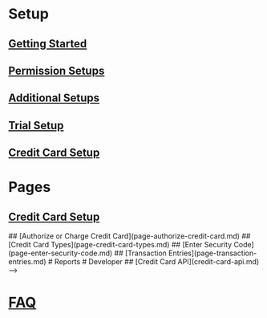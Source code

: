 # Setup

## [Getting Started](getting-started.md)

## [Permission Setups](permission-setups.md)

## [Additional Setups](additional-setups.md)

## [Trial Setup](trial-setup.md)

## [Credit Card Setup](credit-card-setup.md)

<!--
## [Merchant Setup](merchant-setup.md)

## [Terminals](terminal-setup.md)

## [Job Queue Setup](job-queue-setup.md)

# How To

## [Credit Card Customers](how-to-credit-card-customers.md)

## [Enter new Credit Cards](how-to-enter-new-credit-cards.md)

## [Sales Order Processing](how-to-sales-order-processing.md)

## [Pay Posted Invoices](how-to-pay-posted-invoices.md)

## [Payment on Account](how-to-payment-on-account.md)

## [Credit Card Refunds](how-to-credit-card-refunds.md)

## [Using Terminals](how-to-using-terminals.md)

## [Customize Notifications](how-to-customize-notifications.md)

## [Product Tour](how-to-product-tour.md)

-->

# Pages

## [Credit Card Setup](page-credit-card-setup.md)

<!-->
## [Authorize or Charge Credit Card](page-authorize-credit-card.md)

## [Credit Card Types](page-credit-card-types.md)

## [Enter Security Code](page-enter-security-code.md)

## [Transaction Entries](page-transaction-entries.md)

# Reports

# Developer

## [Credit Card API](credit-card-api.md)
-->

# [FAQ](faq-index.md)
